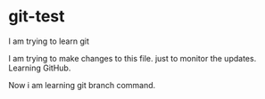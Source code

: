 # git-test
I am trying to learn git

I am trying to make changes to this file. just to monitor the updates.
Learning GitHub.

Now i am learning git branch command.
